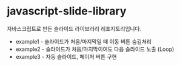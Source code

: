 # javascript-slide-library
자바스크립트로 만든 슬라이드 라이브러리 레포지토리입니다.

- example1 - 슬라이드가 처음/마지막일 때 이동 버튼 숨김처리
- example2 - 슬라이드가 처음/마지막이여도 다음 슬라이드 노출 (Loop)
- example3 - 자동 슬라이드, 페이저 버튼 구현


